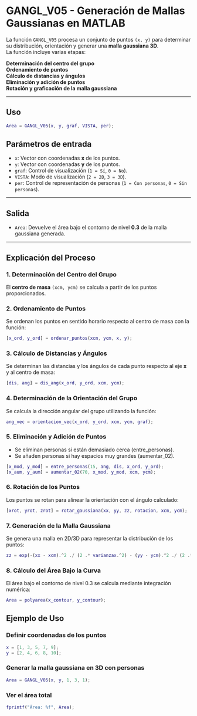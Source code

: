 # GANGL_V05 - Generación de Mallas Gaussianas en MATLAB

La función `GANGL_V05` procesa un conjunto de puntos `(x, y)` para determinar su distribución, orientación y generar una **malla gaussiana 3D**.  
La función incluye varias etapas:  

 **Determinación del centro del grupo**  
 **Ordenamiento de puntos**  
 **Cálculo de distancias y ángulos**  
 **Eliminación y adición de puntos**  
 **Rotación y graficación de la malla gaussiana**  

---

## Uso

```matlab
Area = GANGL_V05(x, y, graf, VISTA, per);
```

## Parámetros de entrada

- `x`: Vector con coordenadas **x** de los puntos.  
- `y`: Vector con coordenadas **y** de los puntos.  
- `graf`: Control de visualización (`1 = Sí`, `0 = No`).  
- `VISTA`: Modo de visualización (`2 = 2D`, `3 = 3D`).  
- `per`: Control de representación de personas (`1 = Con personas`, `0 = Sin personas`).  

---

## Salida

- `Area`: Devuelve el área bajo el contorno de nivel **0.3** de la malla gaussiana generada.  

---

## Explicación del Proceso  

###  1. Determinación del Centro del Grupo
El **centro de masa** `(xcm, ycm)` se calcula a partir de los puntos proporcionados.  

###  2. Ordenamiento de Puntos
Se ordenan los puntos en sentido horario respecto al centro de masa con la función:  

```matlab
[x_ord, y_ord] = ordenar_puntos(xcm, ycm, x, y);
```

###  3. Cálculo de Distancias y Ángulos  
Se determinan las distancias y los ángulos de cada punto respecto al eje **x** y al centro de masa:  

```matlab
[dis, ang] = dis_ang(x_ord, y_ord, xcm, ycm);
```

###  4. Determinación de la Orientación del Grupo
Se calcula la dirección angular del grupo utilizando la función: 

```matlab
ang_vec = orientacion_vec(x_ord, y_ord, xcm, ycm, graf);
```

###  5. Eliminación y Adición de Puntos
- Se eliminan personas si están demasiado cerca (entre_personas).
- Se añaden personas si hay espacios muy grandes (aumentar_02).

```matlab
[x_mod, y_mod] = entre_personas(15, ang, dis, x_ord, y_ord);
[x_aum, y_aum] = aumentar_02(70, x_mod, y_mod, xcm, ycm);

```

###  6. Rotación de los Puntos
Los puntos se rotan para alinear la orientación con el ángulo calculado:

```matlab
[xrot, yrot, zrot] = rotar_gaussiana(xx, yy, zz, rotacion, xcm, ycm);
```

###  7. Generación de la Malla Gaussiana
Se genera una malla en 2D/3D para representar la distribución de los puntos:

```matlab
zz = exp(-(xx - xcm).^2 ./ (2 .* varianzax.^2) - (yy - ycm).^2 ./ (2 .* varianzay.^2));
```

###  8. Cálculo del Área Bajo la Curva
El área bajo el contorno de nivel 0.3 se calcula mediante integración numérica:

```matlab
Area = polyarea(x_contour, y_contour);
```

## Ejemplo de Uso

### Definir coordenadas de los puntos

```matlab
x = [1, 3, 5, 7, 9];
y = [2, 4, 6, 8, 10];
```

### Generar la malla gaussiana en 3D con personas

```matlab
Area = GANGL_V05(x, y, 1, 3, 1);
```

### Ver el área total

```matlab
fprintf("Área: %f", Area);
```



